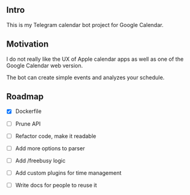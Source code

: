 ## Intro

This is my Telegram calendar bot project for Google Calendar.

## Motivation

I do not really like the UX of Apple calendar apps as well as one of the Google Calendar web version.

The bot can create simple events and analyzes your schedule.

## Roadmap

- [x] Dockerfile

- [ ] Prune API

- [ ] Refactor code, make it readable

- [ ] Add more options to parser

- [ ] Add /freebusy logic

- [ ] Add custom plugins for time management

- [ ] Write docs for people to reuse it
